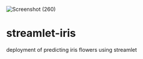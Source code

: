![Screenshot (260)](https://user-images.githubusercontent.com/70314729/113597322-29a70700-9659-11eb-82a3-78ad442ffdd5.png)
# streamlet-iris
deployment of predicting iris flowers using streamlet

